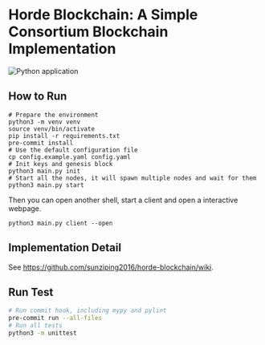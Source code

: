 # Horde Blockchain: A Simple Consortium Blockchain Implementation

![Python application](https://github.com/sunziping2016/horde-blockchain/workflows/Python%20application/badge.svg)

## How to Run

```shell
# Prepare the environment
python3 -m venv venv
source venv/bin/activate
pip install -r requirements.txt
pre-commit install
# Use the default configuration file
cp config.example.yaml config.yaml
# Init keys and genesis block
python3 main.py init
# Start all the nodes, it will spawn multiple nodes and wait for them
python3 main.py start
```

Then you can open another shell, start a client and open a interactive webpage.

```shell
python3 main.py client --open
```

## Implementation Detail

See <https://github.com/sunziping2016/horde-blockchain/wiki>.

## Run Test

```bash
# Run commit hook, including mypy and pylint
pre-commit run --all-files
# Run all tests
python3 -m unittest
```
